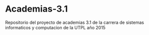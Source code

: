 # Academias-3.1
Repositorio del proyecto de academias 3.1 de la carrera de sistemas informaticos y computacion de la UTPL año 2015
